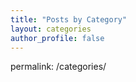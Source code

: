 ```yaml
---
title: "Posts by Category"
layout: categories
author_profile: false
---
```

permalink: /categories/
